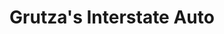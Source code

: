 ---
title: "Grutza's Interstate Auto"
url: /barnesville/grutzas-interstate-auto/
shop: car repair
---